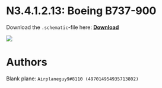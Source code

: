 # N3.4.1.2.13: Boeing B737-900

Download the `.schematic`-file here: **[Download](https://bte-n.github.io/resources/N3/4/1/B739.schematic)**

![](https://bte-n.github.io/resources/N3/4/1/739-boe.png)  

# Authors

Blank plane: `Airplaneguy9#8110 (497014954935713802)`    
